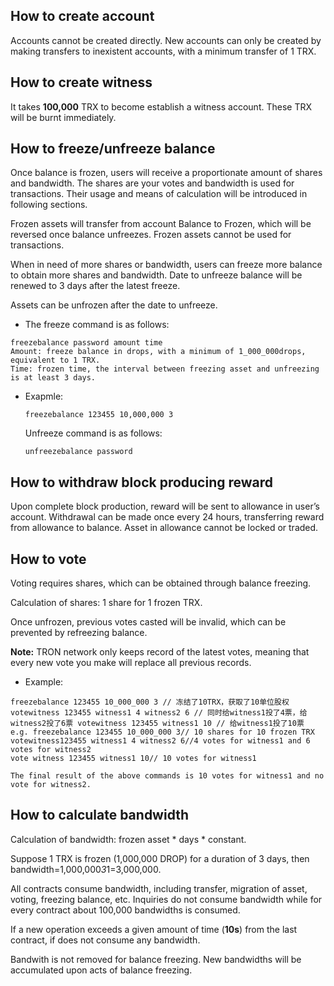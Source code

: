## How to create account

Accounts cannot be created directly. New accounts can only be created by making transfers to inexistent accounts, with a minimum transfer of 1 TRX.

## How to create witness 

It takes **100,000** TRX to become establish a witness account. These TRX will be burnt immediately.

## How to freeze/unfreeze balance

Once balance is frozen, users will receive a proportionate amount of shares and bandwidth. The shares are your votes and bandwidth is used for transactions. Their usage and means of calculation will be introduced in following sections.

Frozen assets will transfer from account Balance to Frozen, which will be reversed once balance unfreezes. Frozen assets cannot be used for transactions.

When in need of more shares or bandwidth, users can freeze more balance to obtain more shares and bandwidth. Date to unfreeze balance will be renewed to 3 days after the latest freeze.

Assets can be unfrozen after the date to unfreeze.

+ The freeze command is as follows:
 
```
freezebalance password amount time
Amount: freeze balance in drops, with a minimum of 1_000_000drops, equivalent to 1 TRX.
Time: frozen time, the interval between freezing asset and unfreezing is at least 3 days. 
```

+ Exapmle:

    `freezebalance 123455 10,000,000 3`

    Unfreeze command is as follows:

    `unfreezebalance password`

## How to withdraw block producing reward

Upon complete block production, reward will be sent to allowance in user’s account. Withdrawal can be made once every 24 hours, transferring reward from allowance to balance. Asset in allowance cannot be locked or traded.

## How to vote

Voting requires shares, which can be obtained through balance freezing.

Calculation of shares: 1 share for 1 frozen TRX.   

Once unfrozen, previous votes casted will be invalid, which can be prevented by refreezing balance.

**Note:** TRON network only keeps record of the latest votes, meaning that every new vote you make will replace all previous records.

+ Example:

```
freezebalance 123455 10_000_000 3 // 冻结了10TRX，获取了10单位股权 votewitness 123455 witness1 4 witness2 6 // 同时给witness1投了4票，给witness2投了6票 votewitness 123455 witness1 10 // 给witness1投了10票
e.g. freezebalance 123455 10_000_000 3// 10 shares for 10 frozen TRX
votewitness123455 witness1 4 witness2 6//4 votes for witness1 and 6 votes for witness2
vote witness 123455 witness1 10// 10 votes for witness1

The final result of the above commands is 10 votes for witness1 and no vote for witness2.
```

## How to calculate bandwidth

Calculation of bandwidth: frozen asset * days * constant. 

Suppose 1 TRX is frozen (1,000,000 DROP) for a duration of 3 days, then bandwidth=1,000,000*3*1=3,000,000. 

All contracts consume bandwidth, including transfer, migration of asset, voting, freezing balance, etc. Inquiries do not consume bandwidth while for every contract about 100,000 bandwidths is consumed.

If a new operation exceeds a given amount of time (**10s**) from the last contract, if does not consume any bandwidth.  

Bandwith is not removed for balance freezing. New bandwidths will be accumulated upon acts of balance freezing.